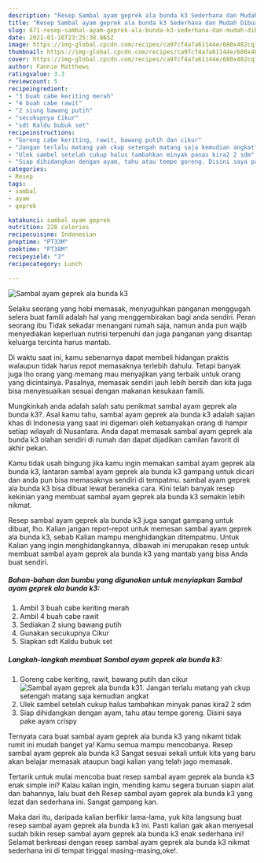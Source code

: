 ```yaml
---
description: "Resep Sambal ayam geprek ala bunda k3 Sederhana dan Mudah Dibuat"
title: "Resep Sambal ayam geprek ala bunda k3 Sederhana dan Mudah Dibuat"
slug: 671-resep-sambal-ayam-geprek-ala-bunda-k3-sederhana-dan-mudah-dibuat
date: 2021-01-16T23:25:38.865Z
image: https://img-global.cpcdn.com/recipes/ca97cf4a7a61144e/680x482cq70/sambal-ayam-geprek-ala-bunda-k3-foto-resep-utama.jpg
thumbnail: https://img-global.cpcdn.com/recipes/ca97cf4a7a61144e/680x482cq70/sambal-ayam-geprek-ala-bunda-k3-foto-resep-utama.jpg
cover: https://img-global.cpcdn.com/recipes/ca97cf4a7a61144e/680x482cq70/sambal-ayam-geprek-ala-bunda-k3-foto-resep-utama.jpg
author: Fannie Matthews
ratingvalue: 3.3
reviewcount: 5
recipeingredient:
- "3 buah cabe keriting merah"
- "4 buah cabe rawit"
- "2 siung bawang putih"
- "secukupnya Cikur"
- "sdt Kaldu bubuk set"
recipeinstructions:
- "Goreng cabe keriting, rawit, bawang putih dan cikur"
- "Jangan terlalu matang yah ckup setengah matang saja kemudian angkat"
- "Ulek sambel setelah cukup halus tambahkan minyak panas kira2 2 sdm"
- "Siap dihidangkan dengan ayam, tahu atau tempe goreng. Disini saya pake ayam crispy"
categories:
- Resep
tags:
- sambal
- ayam
- geprek

katakunci: sambal ayam geprek 
nutrition: 228 calories
recipecuisine: Indonesian
preptime: "PT33M"
cooktime: "PT38M"
recipeyield: "3"
recipecategory: Lunch

---
```



![Sambal ayam geprek ala bunda k3](https://img-global.cpcdn.com/recipes/ca97cf4a7a61144e/680x482cq70/sambal-ayam-geprek-ala-bunda-k3-foto-resep-utama.jpg)

Selaku seorang yang hobi memasak, menyuguhkan panganan menggugah selera buat famili adalah hal yang menggembirakan bagi anda sendiri. Peran seorang ibu Tidak sekadar menangani rumah saja, namun anda pun wajib menyediakan keperluan nutrisi terpenuhi dan juga panganan yang disantap keluarga tercinta harus mantab.

Di waktu  saat ini, kamu sebenarnya dapat membeli hidangan praktis walaupun tidak harus repot memasaknya terlebih dahulu. Tetapi banyak juga lho orang yang memang mau menyajikan yang terbaik untuk orang yang dicintainya. Pasalnya, memasak sendiri jauh lebih bersih dan kita juga bisa menyesuaikan sesuai dengan makanan kesukaan famili. 



Mungkinkah anda adalah salah satu penikmat sambal ayam geprek ala bunda k3?. Asal kamu tahu, sambal ayam geprek ala bunda k3 adalah sajian khas di Indonesia yang saat ini digemari oleh kebanyakan orang di hampir setiap wilayah di Nusantara. Anda dapat memasak sambal ayam geprek ala bunda k3 olahan sendiri di rumah dan dapat dijadikan camilan favorit di akhir pekan.

Kamu tidak usah bingung jika kamu ingin memakan sambal ayam geprek ala bunda k3, lantaran sambal ayam geprek ala bunda k3 gampang untuk dicari dan anda pun bisa memasaknya sendiri di tempatmu. sambal ayam geprek ala bunda k3 bisa dibuat lewat beraneka cara. Kini telah banyak resep kekinian yang membuat sambal ayam geprek ala bunda k3 semakin lebih nikmat.

Resep sambal ayam geprek ala bunda k3 juga sangat gampang untuk dibuat, lho. Kalian jangan repot-repot untuk memesan sambal ayam geprek ala bunda k3, sebab Kalian mampu menghidangkan ditempatmu. Untuk Kalian yang ingin menghidangkannya, dibawah ini merupakan resep untuk membuat sambal ayam geprek ala bunda k3 yang mantab yang bisa Anda buat sendiri.

<!--inarticleads1-->

##### Bahan-bahan dan bumbu yang digunakan untuk menyiapkan Sambal ayam geprek ala bunda k3:

1. Ambil 3 buah cabe keriting merah
1. Ambil 4 buah cabe rawit
1. Sediakan 2 siung bawang putih
1. Gunakan secukupnya Cikur
1. Siapkan sdt Kaldu bubuk set




<!--inarticleads2-->

##### Langkah-langkah membuat Sambal ayam geprek ala bunda k3:

1. Goreng cabe keriting, rawit, bawang putih dan cikur
<img src="https://img-global.cpcdn.com/steps/b7c3da78f5141803/160x128cq70/sambal-ayam-geprek-ala-bunda-k3-langkah-memasak-1-foto.jpg" alt="Sambal ayam geprek ala bunda k3">1. Jangan terlalu matang yah ckup setengah matang saja kemudian angkat
1. Ulek sambel setelah cukup halus tambahkan minyak panas kira2 2 sdm
1. Siap dihidangkan dengan ayam, tahu atau tempe goreng. Disini saya pake ayam crispy




Ternyata cara buat sambal ayam geprek ala bunda k3 yang nikamt tidak rumit ini mudah banget ya! Kamu semua mampu mencobanya. Resep sambal ayam geprek ala bunda k3 Sangat sesuai sekali untuk kita yang baru akan belajar memasak ataupun bagi kalian yang telah jago memasak.

Tertarik untuk mulai mencoba buat resep sambal ayam geprek ala bunda k3 enak simple ini? Kalau kalian ingin, mending kamu segera buruan siapin alat dan bahannya, lalu buat deh Resep sambal ayam geprek ala bunda k3 yang lezat dan sederhana ini. Sangat gampang kan. 

Maka dari itu, daripada kalian berfikir lama-lama, yuk kita langsung buat resep sambal ayam geprek ala bunda k3 ini. Pasti kalian gak akan menyesal sudah bikin resep sambal ayam geprek ala bunda k3 enak sederhana ini! Selamat berkreasi dengan resep sambal ayam geprek ala bunda k3 nikmat sederhana ini di tempat tinggal masing-masing,oke!.

